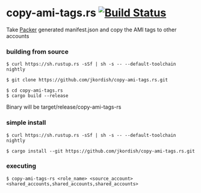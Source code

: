 # copy-ami-tags.rs [![Build Status](https://travis-ci.org/jkordish/copy-ami-tags.rs.svg?branch=master)](https://travis-ci.org/jkordish/copy-ami-tags.rs)
Take [Packer](https://github.com/hashicorp/packer/) generated manifest.json and copy the AMI tags to other accounts

### building from source
```shell
$ curl https://sh.rustup.rs -sSf | sh -s -- --default-toolchain nightly
```

```shell
$ git clone https://github.com/jkordish/copy-ami-tags.rs.git
```

```shell
$ cd copy-ami-tags.rs
$ cargo build --release
```

Binary will be target/release/copy-ami-tags-rs

### simple install
```shell
$ curl https://sh.rustup.rs -sSf | sh -s -- --default-toolchain nightly
```

```shell
$ cargo install --git https://github.com/jkordish/copy-ami-tags.rs.git
```

### executing
```shell
$ copy-ami-tags-rs <role_name> <source_account> <shared_accounts,shared_accounts,shared_accounts>
```
